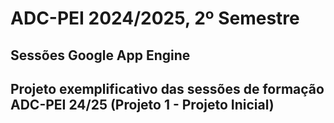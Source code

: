 # ADC-PEI 2024/2025, 2º Semestre
## Sessões Google App Engine
## Projeto exemplificativo das sessões de formação ADC-PEI 24/25 (Projeto 1 - Projeto Inicial)
